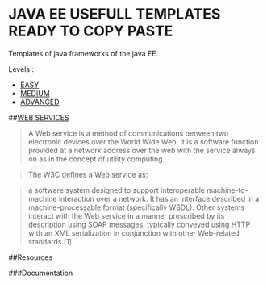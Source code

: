 JAVA EE USEFULL TEMPLATES READY TO COPY PASTE 
============================

Templates of java frameworks of the java EE.

Levels :


* [EASY](#)
* [MEDIUM](#)
* [ADVANCED](#)


##[WEB SERVICES](http://www.zkoss.org/product/zk)

> A Web service is a method of communications between two electronic devices over the World Wide Web. It is a software function provided at a network address over the web with the service always on as in the concept of utility computing.

> The W3C defines a Web service as:

> a software system designed to support interoperable machine-to-machine interaction over a network. It has an interface described in a machine-processable format (specifically WSDL). Other systems interact with the Web service in a manner prescribed by its description using SOAP messages, typically conveyed using HTTP with an XML serialization in conjunction with other Web-related standards.[1]



##Resources

###Documentation
